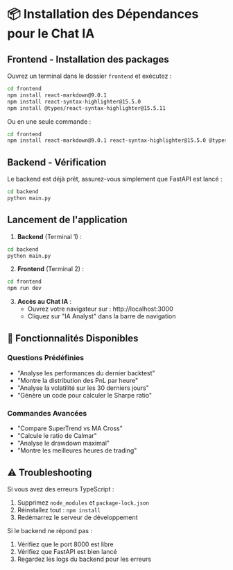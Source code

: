 # 📦 Installation des Dépendances pour le Chat IA

## Frontend - Installation des packages

Ouvrez un terminal dans le dossier `frontend` et exécutez :

```bash
cd frontend
npm install react-markdown@9.0.1
npm install react-syntax-highlighter@15.5.0
npm install @types/react-syntax-highlighter@15.5.11
```

Ou en une seule commande :

```bash
cd frontend
npm install react-markdown@9.0.1 react-syntax-highlighter@15.5.0 @types/react-syntax-highlighter@15.5.11
```

## Backend - Vérification

Le backend est déjà prêt, assurez-vous simplement que FastAPI est lancé :

```bash
cd backend
python main.py
```

## Lancement de l'application

1. **Backend** (Terminal 1) :
```bash
cd backend
python main.py
```

2. **Frontend** (Terminal 2) :
```bash
cd frontend
npm run dev
```

3. **Accès au Chat IA** :
   - Ouvrez votre navigateur sur : http://localhost:3000
   - Cliquez sur "IA Analyst" dans la barre de navigation

## 🚀 Fonctionnalités Disponibles

### Questions Prédéfinies
- "Analyse les performances du dernier backtest"
- "Montre la distribution des PnL par heure"
- "Analyse la volatilité sur les 30 derniers jours"
- "Génère un code pour calculer le Sharpe ratio"

### Commandes Avancées
- "Compare SuperTrend vs MA Cross"
- "Calcule le ratio de Calmar"
- "Analyse le drawdown maximal"
- "Montre les meilleures heures de trading"

## ⚠️ Troubleshooting

Si vous avez des erreurs TypeScript :
1. Supprimez `node_modules` et `package-lock.json`
2. Réinstallez tout : `npm install`
3. Redémarrez le serveur de développement

Si le backend ne répond pas :
1. Vérifiez que le port 8000 est libre
2. Vérifiez que FastAPI est bien lancé
3. Regardez les logs du backend pour les erreurs

